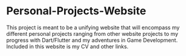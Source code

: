 # Personal-Projects-Website
This project is meant to be a unifying website that will encompass my different personal projects ranging from other website projects to my progress with Dart/Flutter and my adventures in Game Development. Included in this website is my CV and other links.
